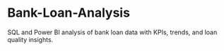 # Bank-Loan-Analysis
SQL and Power BI analysis of bank loan data with KPIs, trends, and loan quality insights.
